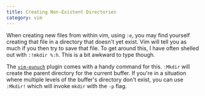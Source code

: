 ```yaml
---
title: Creating Non-Existent Directories
category: vim
---
```


When creating new files from within vim, using `:e`, you may find yourself
creating that file in a directory that doesn't yet exist. Vim will tell you
as much if you then try to save that file. To get around this, I have often
shelled out with `:!mkdir %:h`. This is a bit awkward to type though.

The [`vim-eunuch`](https://github.com/tpope/vim-eunuch) plugin comes with a
handy command for this. `:Mkdir` will create the parent directory for the
current buffer. If you're in a situation where multiple levels of the
buffer's directory don't exist, you can use `:Mkdir!` which will invoke
`mkdir` with the `-p` flag.
